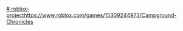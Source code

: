 [# roblox-project](https://www.roblox.com/games/15309244973/Campground-Chronicles)https://www.roblox.com/games/15309244973/Campground-Chronicles
